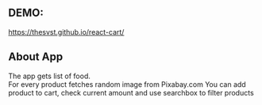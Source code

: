 ## DEMO: 
https://thesvst.github.io/react-cart/
<br>
## About App
The app gets list of food. 
<br>
For every product fetches random image from Pixabay.com
You can add product to cart, check current amount and use searchbox to filter products
